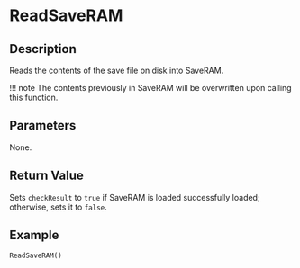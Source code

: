 # ReadSaveRAM

## Description
Reads the contents of the save file on disk into SaveRAM.

!!! note
    The contents previously in SaveRAM will be overwritten upon calling this function.

## Parameters
None.

## Return Value
Sets `checkResult` to `true` if SaveRAM is loaded successfully loaded; otherwise, sets it to `false`.

## Example
```
ReadSaveRAM()
```
